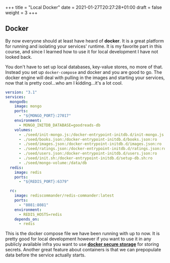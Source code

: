 +++
title = "Local Docker"
date = 2021-01-27T20:27:28+01:00
draft = false
weight = 3
+++

## Docker

By now everyone should at least have heard of __docker__. It is a great platform for running and isolating your
services' runtime. It is my favorite part in this course, and since I learned how to use it for local development I have
not looked back.

You don't have to set up local databases, key-value stores, no more of that. Instead you set up `docker-compose` and
docker and you are good to go. The docker engine will deal with pulling in the images and starting your services, now
that is pretty cool...who am I kidding...it's a lot cool.

```yaml
version: "3.1"
services:
  mongodb:
    image: mongo
    ports:
      - "${MONGO_PORT}:27017"
    environment:
      - MONGO_INITDB_DATABASE=goodreads-db
    volumes:
      - ./seed/init-mongo.js:/docker-entrypoint-initdb.d/init-mongo.js:ro
      - ./seed/books.json:/docker-entrypoint-initdb.d/books.json:ro
      - ./seed/images.json:/docker-entrypoint-initdb.d/images.json:ro
      - ./seed/ratings.json:/docker-entrypoint-initdb.d/ratings.json:ro
      - ./seed/users.json:/docker-entrypoint-initdb.d/users.json:ro
      - ./seed/init.sh:/docker-entrypoint-initdb.d/setup-db.sh:ro
      - ./seed/mongo-volume:/data/db
  redis:
    image: redis
    ports:
      - "${REDIS_PORT}:6379"

  rc:
    image: rediscommander/redis-commander:latest
    ports:
      - "8081:8081"
    environment:
      - REDIS_HOSTS=redis
    depends_on:
      - redis

```

This is the docker compose file we have been running with up to now. It is pretty good for local development however if
you want to use it in any publicly available infra you want to use [__docker secure storage__](https://docs.docker.com/engine/swarm/secrets/) for storing secrets.
Another great feature about containers is that we can prepopulate data before the service actually starts.
